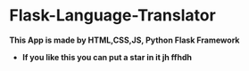 # Flask-Language-Translator
<b> This App is made by HTML,CSS,JS, Python Flask Framework

- If you like this you can put a star in it
jh
ffhdh
